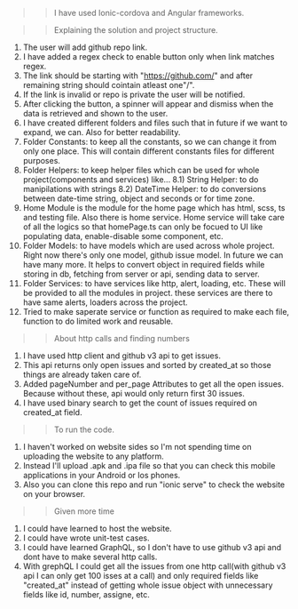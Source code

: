 >> I have used Ionic-cordova and Angular frameworks.

>> Explaining the solution and project structure.
1) The user will add github repo link.
2) I have added a regex check to enable button only when link matches regex.
3) The link should be starting with "https://github.com/" and after remaining string should cointain atleast one"/".
4) If the link is invalid or repo is private the user will be notified.
5) After clicking the button, a spinner will appear and dismiss when the data is retrieved and shown to the user.
6) I have created different folders and files such that in future if we want to expand, we can. Also for better readability.
7) Folder Constants: to keep all the constants, so we can change it from only one place. This will contain different constants files for different purposes.
8) Folder Helpers: to keep helper files which can be used for whole project(components and services) like...
8.1) String Helper: to do manipilations with strings
8.2) DateTime Helper: to do conversions between date-time string, object and seconds or for time zone.
9) Home Module is the module for the home page which has html, scss, ts and testing file. Also there is home service. Home service will take care of all the logics so that homePage.ts can only be focued to UI like populating data, enable-disable some component, etc.
10) Folder Models: to have models which are used across whole project. Right now there's only one model, github issue model. In future we can have many more. It helps to convert object in required fields while storing in db, fetching from server or api, sending data to server.
11) Folder Services: to have services like http, alert, loading, etc. These will be provided to all the modules in project. these services are there to have same alerts, loaders across the project.
12) Tried to make saperate service or function as required to make each file, function to do limited work and reusable.

>> About http calls and finding numbers
1) I have used http client and github v3 api to get issues.
2) This api returns only open issues and sorted by created_at so those things are already taken care of.
3) Added pageNumber and per_page Attributes to get all the open issues. Because without these, api would only return first 30 issues.
4) I have used binary search to get the count of issues required on created_at field.

>> To run the code.
1) I haven't worked on website sides so I'm not spending time on uploading the website to any platform.
2) Instead I'll upload .apk and .ipa file so that you can check this mobile applications in your Android or Ios phones. 
3) Also you can clone this repo and run "ionic serve" to check the website on your browser.

>> Given more time
1) I could have learned to host the website.
2) I could have wrote unit-test cases.
3) I could have learned GraphQL, so I don't have to use github v3 api and dont have to make several http calls.
4) With grephQL I could get all the issues from one http call(with github v3 api I can only get 100 isses at a call) and only required fields like "created_at" instead of getting whole issue object with unnecessary fields like id, number, assigne, etc.
